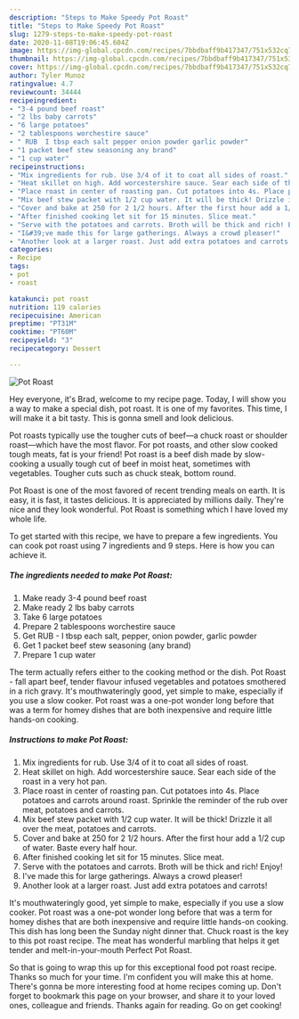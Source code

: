 ```yaml
---
description: "Steps to Make Speedy Pot Roast"
title: "Steps to Make Speedy Pot Roast"
slug: 1279-steps-to-make-speedy-pot-roast
date: 2020-11-08T19:06:45.604Z
image: https://img-global.cpcdn.com/recipes/7bbdbaff9b417347/751x532cq70/pot-roast-recipe-main-photo.jpg
thumbnail: https://img-global.cpcdn.com/recipes/7bbdbaff9b417347/751x532cq70/pot-roast-recipe-main-photo.jpg
cover: https://img-global.cpcdn.com/recipes/7bbdbaff9b417347/751x532cq70/pot-roast-recipe-main-photo.jpg
author: Tyler Munoz
ratingvalue: 4.7
reviewcount: 34444
recipeingredient:
- "3-4 pound beef roast"
- "2 lbs baby carrots"
- "6 large potatoes"
- "2 tablespoons worchestire sauce"
- " RUB  I tbsp each salt pepper onion powder garlic powder"
- "1 packet beef stew seasoning any brand"
- "1 cup water"
recipeinstructions:
- "Mix ingredients for rub. Use 3/4 of it to coat all sides of roast."
- "Heat skillet on high. Add worcestershire sauce. Sear each side of the roast in a very hot pan."
- "Place roast in center of roasting pan. Cut potatoes into 4s. Place potatoes and carrots around roast. Sprinkle the reminder of the rub over meat, potatoes and carrots."
- "Mix beef stew packet with 1/2 cup water. It will be thick! Drizzle it all over the meat, potatoes and carrots."
- "Cover and bake at 250 for 2 1/2 hours. After the first hour add a 1/2 cup of water. Baste every half hour."
- "After finished cooking let sit for 15 minutes. Slice meat."
- "Serve with the potatoes and carrots. Broth will be thick and rich! Enjoy!"
- "I&#39;ve made this for large gatherings. Always a crowd pleaser!"
- "Another look at a larger roast. Just add extra potatoes and carrots!"
categories:
- Recipe
tags:
- pot
- roast

katakunci: pot roast 
nutrition: 119 calories
recipecuisine: American
preptime: "PT31M"
cooktime: "PT60M"
recipeyield: "3"
recipecategory: Dessert

---
```



![Pot Roast](https://img-global.cpcdn.com/recipes/7bbdbaff9b417347/751x532cq70/pot-roast-recipe-main-photo.jpg)

Hey everyone, it's Brad, welcome to my recipe page. Today, I will show you a way to make a special dish, pot roast. It is one of my favorites. This time, I will make it a bit tasty. This is gonna smell and look delicious.

Pot roasts typically use the tougher cuts of beef—a chuck roast or shoulder roast—which have the most flavor. For pot roasts, and other slow cooked tough meats, fat is your friend! Pot roast is a beef dish made by slow-cooking a usually tough cut of beef in moist heat, sometimes with vegetables. Tougher cuts such as chuck steak, bottom round.

Pot Roast is one of the most favored of recent trending meals on earth. It is easy, it is fast, it tastes delicious. It is appreciated by millions daily. They're nice and they look wonderful. Pot Roast is something which I have loved my whole life.


To get started with this recipe, we have to prepare a few ingredients. You can cook pot roast using 7 ingredients and 9 steps. Here is how you can achieve it.

<!--inarticleads1-->

##### The ingredients needed to make Pot Roast:

1. Make ready 3-4 pound beef roast
1. Make ready 2 lbs baby carrots
1. Take 6 large potatoes
1. Prepare 2 tablespoons worchestire sauce
1. Get  RUB - I tbsp each salt, pepper, onion powder, garlic powder
1. Get 1 packet beef stew seasoning (any brand)
1. Prepare 1 cup water


The term actually refers either to the cooking method or the dish. Pot Roast - fall apart beef, tender flavour infused vegetables and potatoes smothered in a rich gravy. It&#39;s mouthwateringly good, yet simple to make, especially if you use a slow cooker. Pot roast was a one-pot wonder long before that was a term for homey dishes that are both inexpensive and require little hands-on cooking. 

<!--inarticleads2-->

##### Instructions to make Pot Roast:

1. Mix ingredients for rub. Use 3/4 of it to coat all sides of roast.
1. Heat skillet on high. Add worcestershire sauce. Sear each side of the roast in a very hot pan.
1. Place roast in center of roasting pan. Cut potatoes into 4s. Place potatoes and carrots around roast. Sprinkle the reminder of the rub over meat, potatoes and carrots.
1. Mix beef stew packet with 1/2 cup water. It will be thick! Drizzle it all over the meat, potatoes and carrots.
1. Cover and bake at 250 for 2 1/2 hours. After the first hour add a 1/2 cup of water. Baste every half hour.
1. After finished cooking let sit for 15 minutes. Slice meat.
1. Serve with the potatoes and carrots. Broth will be thick and rich! Enjoy!
1. I&#39;ve made this for large gatherings. Always a crowd pleaser!
1. Another look at a larger roast. Just add extra potatoes and carrots!


It&#39;s mouthwateringly good, yet simple to make, especially if you use a slow cooker. Pot roast was a one-pot wonder long before that was a term for homey dishes that are both inexpensive and require little hands-on cooking. This dish has long been the Sunday night dinner that. Chuck roast is the key to this pot roast recipe. The meat has wonderful marbling that helps it get tender and melt-in-your-mouth Perfect Pot Roast. 

So that is going to wrap this up for this exceptional food pot roast recipe. Thanks so much for your time. I'm confident you will make this at home. There's gonna be more interesting food at home recipes coming up. Don't forget to bookmark this page on your browser, and share it to your loved ones, colleague and friends. Thanks again for reading. Go on get cooking!
